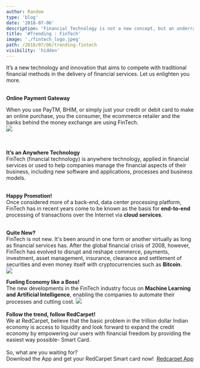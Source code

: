 ```yaml
---
author: Random
type: 'blog'
date: '2018-07-06'
description: 'Financial Technology is not a new concept, but an underrated one, but in the last decade the no. of FinTech companies have jumped from 10 to 10000'
title: '#Trending : FinTech'
image: './fintech_logo.jpeg'
path: /2018/07/06/trending-fintech
visibility: 'hidden'
---
```


It’s a new technology and innovation that aims to compete with traditional financial methods in the delivery of financial services.
Let us enlighten you more.
<br><br>

**Online Payment Gateway**<br>

When you use PayTM, BHIM, or simply just your credit or debit card to make an online purchase, you the consumer, the ecommerce retailer and the banks behind the money exchange are using FinTech.<br>
<img src="/images/blogs/fintech_1.jpeg">

<br><br>
**It’s an Anywhere Technology**<br>
FinTech (financial technology) is anywhere technology, applied in financial services or used to help companies manage the financial aspects of their business, including new software and applications, processes and business models.<br><br>

**Happy Promotion!**<br>
Once considered more of a back-end, data center processing platform, FinTech has in recent years come to be known as the basis for **end-to-end** processing of transactions over the Internet via **cloud services**.<br><br>

**Quite New?**<br>
FinTech is not new. It's been around in one form or another virtually as long as financial services has.
After the global financial crisis of 2008, however, FinTech has evolved to disrupt and reshape commerce, payments, investment, asset management, insurance, clearance and settlement of securities and even money itself with cryptocurrencies such as **Bitcoin**.<br>
<img src="/images/blogs/fintech_2.jpeg">

**Fueling Economy like a Boss!**<br>
The new developments in the FinTech industry focus on **Machine Learning and Artificial Intelligence**, enabling the companies to automate their processes and cutting cost.
<img src="/images/blogs/fintech_3.jpeg">
<br><br>
**Follow the trend, follow RedCarpet!**<br>
We at RedCarpet, believe that the basic problem in the trillion dollar Indian economy is access to liquidity and look forward to expand the credit economy by empowering our users with financial freedom by providing the easiest way possible- Smart Card.<br><br>
So, what are you waiting for? <br>
Download the App and get your RedCarpet Smart card now! &nbsp;<a target={__blank} href="https://bit.ly/2LJFOQ9">Redcarpet App</a>
